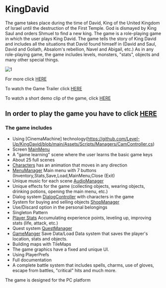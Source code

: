 
# KingDavid

The game takes place during the time of David, King of the United Kingdom of Israel until the destruction of the First Temple. God is dismayed by King Saul and orders Shmuel to find a new king. The game is a role-playing game in which the user plays King David.
   The game tells the story of King David and includes all the situations that David found himself in (David and Saul, David and Goliath, Absalom's rebellion, Navel and Abigail, etc.)
   As in any role-playing game, the game includes levels, monsters, "stats", objects and many other special things.
  
  
![1](https://user-images.githubusercontent.com/20986238/142910402-7a07fb44-7e06-43d7-b309-72a94111da6d.png)
  
  For more click [HERE](https://github.com/LeveI-Up/The-Lost-Continent/blob/main/formal-elements.md)
  
 To watch the Game Trailer click [HERE](https://www.youtube.com/watch?v=eFt96zr7KeM)
  
  To watch a short demo clip of the game, click [HERE](https://youtu.be/x6bMpKlQ_Uw)

  
  ## In order to play the game you have to click [HERE](https://saar95.itch.io/kingdavid)
  
  



  
  
  ### The game includes
  * Using [CinemaMachine] technology(https://github.com/LeveI-Up/KingDavid/blob/main/Assets/Scripts/Managers/CamController.cs)
  * Screen [MainMenu](https://github.com/LeveI-Up/KingDavid/blob/main/Assets/Scripts/Managers/MainMenu.cs)
  * A "game learning" scene where the user learns the basic game keys
  * About 25 full scenes
  * [Characters](https://github.com/LeveI-Up/KingDavid/blob/main/Assets/Scripts/Player/Player.cs) has an animation that moves in any direction
  * [MenuManager](https://github.com/LeveI-Up/KingDavid/blob/main/Assets/Scripts/Managers/MenuManager.cs) Main menu with 7 buttons (Inventory,Stats,Save,Load,MainMenu,Close (Exit)
  * Unique music for each scene [AudioManager](https://github.com/LeveI-Up/KingDavid/blob/main/Assets/Scripts/Managers/AudioManager.cs)
  * Unique effects for the game (collecting objects, wearing objects, drinking potions, opening the main menu, etc.)
  * Dialog system [DialogController](https://github.com/LeveI-Up/KingDavid/blob/main/Assets/Scripts/DialogManager/DialogController.cs) with characters in the game
  * System for buying and selling objects [ShopManager](https://github.com/LeveI-Up/KingDavid/blob/main/Assets/Scripts/Shop/ShopManager.cs)
  * Use/Discard option in the personal belongings
  * Singleton Pattern
  * [Player Stats](https://github.com/LeveI-Up/KingDavid/blob/main/Assets/Scripts/Player/PlayerStats.cs) Accumulating experience points, leveling up, improving stats (life, attack, etc.)
  * Quest system [QuestManager](https://github.com/LeveI-Up/KingDavid/blob/main/Assets/Scripts/Quests/QuestManager.cs)
  * [GameManger](https://github.com/LeveI-Up/KingDavid/blob/main/Assets/Scripts/Managers/GameManager.cs) Save Data/Load Data system that saves the player's location, stats and objects.
  * Building maps with TileMaps
  * The game graphics have a fixed and unique UI.
  * Using PlayerPrefs
  * Full documentation
  * A complete battle system that includes spells, charms, use of gloves, escape from battles, "critical" hits and much more.
  
  The game is designed for the PC platform

